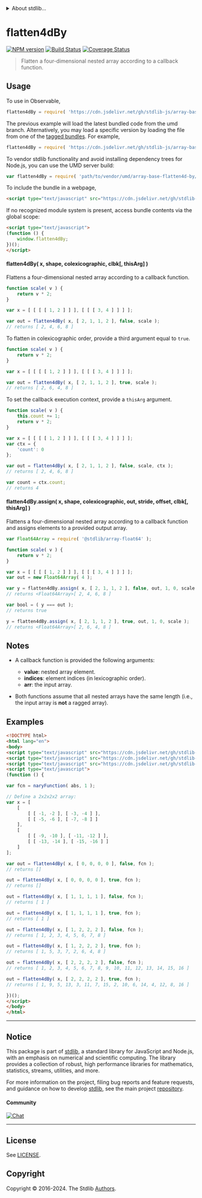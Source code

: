 <!--

@license Apache-2.0

Copyright (c) 2023 The Stdlib Authors.

Licensed under the Apache License, Version 2.0 (the "License");
you may not use this file except in compliance with the License.
You may obtain a copy of the License at

   http://www.apache.org/licenses/LICENSE-2.0

Unless required by applicable law or agreed to in writing, software
distributed under the License is distributed on an "AS IS" BASIS,
WITHOUT WARRANTIES OR CONDITIONS OF ANY KIND, either express or implied.
See the License for the specific language governing permissions and
limitations under the License.

-->

<!-- lint disable maximum-heading-length -->


<details>
  <summary>
    About stdlib...
  </summary>
  <p>We believe in a future in which the web is a preferred environment for numerical computation. To help realize this future, we've built stdlib. stdlib is a standard library, with an emphasis on numerical and scientific computation, written in JavaScript (and C) for execution in browsers and in Node.js.</p>
  <p>The library is fully decomposable, being architected in such a way that you can swap out and mix and match APIs and functionality to cater to your exact preferences and use cases.</p>
  <p>When you use stdlib, you can be absolutely certain that you are using the most thorough, rigorous, well-written, studied, documented, tested, measured, and high-quality code out there.</p>
  <p>To join us in bringing numerical computing to the web, get started by checking us out on <a href="https://github.com/stdlib-js/stdlib">GitHub</a>, and please consider <a href="https://opencollective.com/stdlib">financially supporting stdlib</a>. We greatly appreciate your continued support!</p>
</details>

# flatten4dBy

[![NPM version][npm-image]][npm-url] [![Build Status][test-image]][test-url] [![Coverage Status][coverage-image]][coverage-url] <!-- [![dependencies][dependencies-image]][dependencies-url] -->

> Flatten a four-dimensional nested array according to a callback function.



<section class="usage">

## Usage

To use in Observable,

```javascript
flatten4dBy = require( 'https://cdn.jsdelivr.net/gh/stdlib-js/array-base-flatten4d-by@umd/browser.js' )
```
The previous example will load the latest bundled code from the umd branch. Alternatively, you may load a specific version by loading the file from one of the [tagged bundles](https://github.com/stdlib-js/array-base-flatten4d-by/tags). For example,

```javascript
flatten4dBy = require( 'https://cdn.jsdelivr.net/gh/stdlib-js/array-base-flatten4d-by@v0.2.2-umd/browser.js' )
```

To vendor stdlib functionality and avoid installing dependency trees for Node.js, you can use the UMD server build:

```javascript
var flatten4dBy = require( 'path/to/vendor/umd/array-base-flatten4d-by/index.js' )
```

To include the bundle in a webpage,

```html
<script type="text/javascript" src="https://cdn.jsdelivr.net/gh/stdlib-js/array-base-flatten4d-by@umd/browser.js"></script>
```

If no recognized module system is present, access bundle contents via the global scope:

```html
<script type="text/javascript">
(function () {
    window.flatten4dBy;
})();
</script>
```

#### flatten4dBy( x, shape, colexicographic, clbk\[, thisArg] )

Flattens a four-dimensional nested array according to a callback function.

```javascript
function scale( v ) {
    return v * 2;
}

var x = [ [ [ [ 1, 2 ] ] ], [ [ [ 3, 4 ] ] ] ];

var out = flatten4dBy( x, [ 2, 1, 1, 2 ], false, scale );
// returns [ 2, 4, 6, 8 ]
```

To flatten in colexicographic order, provide a third argument equal to `true`.

```javascript
function scale( v ) {
    return v * 2;
}

var x = [ [ [ [ 1, 2 ] ] ], [ [ [ 3, 4 ] ] ] ];

var out = flatten4dBy( x, [ 2, 1, 1, 2 ], true, scale );
// returns [ 2, 6, 4, 8 ]
```

To set the callback execution context, provide a `thisArg` argument.

<!-- eslint-disable no-invalid-this -->

```javascript
function scale( v ) {
    this.count += 1;
    return v * 2;
}

var x = [ [ [ [ 1, 2 ] ] ], [ [ [ 3, 4 ] ] ] ];
var ctx = {
    'count': 0
};

var out = flatten4dBy( x, [ 2, 1, 1, 2 ], false, scale, ctx );
// returns [ 2, 4, 6, 8 ]

var count = ctx.count;
// returns 4
```

#### flatten4dBy.assign( x, shape, colexicographic, out, stride, offset, clbk\[, thisArg] )

Flattens a four-dimensional nested array according to a callback function and assigns elements to a provided output array.

```javascript
var Float64Array = require( '@stdlib/array-float64' );

function scale( v ) {
    return v * 2;
}

var x = [ [ [ [ 1, 2 ] ] ], [ [ [ 3, 4 ] ] ] ];
var out = new Float64Array( 4 );

var y = flatten4dBy.assign( x, [ 2, 1, 1, 2 ], false, out, 1, 0, scale );
// returns <Float64Array>[ 2, 4, 6, 8 ]

var bool = ( y === out );
// returns true

y = flatten4dBy.assign( x, [ 2, 1, 1, 2 ], true, out, 1, 0, scale );
// returns <Float64Array>[ 2, 6, 4, 8 ]
```

</section>

<!-- /.usage -->

<section class="notes">

## Notes

-   A callback function is provided the following arguments:

    -   **value**: nested array element.
    -   **indices**: element indices (in lexicographic order).
    -   **arr**: the input array.

-   Both functions assume that all nested arrays have the same length (i.e., the input array is **not** a ragged array).

</section>

<!-- /.notes -->

<section class="examples">

## Examples

<!-- eslint no-undef: "error" -->

```html
<!DOCTYPE html>
<html lang="en">
<body>
<script type="text/javascript" src="https://cdn.jsdelivr.net/gh/stdlib-js/utils-nary-function@umd/browser.js"></script>
<script type="text/javascript" src="https://cdn.jsdelivr.net/gh/stdlib-js/math-base-special-abs@umd/browser.js"></script>
<script type="text/javascript" src="https://cdn.jsdelivr.net/gh/stdlib-js/array-base-flatten4d-by@umd/browser.js"></script>
<script type="text/javascript">
(function () {

var fcn = naryFunction( abs, 1 );

// Define a 2x2x2x2 array:
var x = [
    [
        [ [ -1, -2 ], [ -3, -4 ] ],
        [ [ -5, -6 ], [ -7, -8 ] ]
    ],
    [
        [ [ -9, -10 ], [ -11, -12 ] ],
        [ [ -13, -14 ], [ -15, -16 ] ]
    ]
];

var out = flatten4dBy( x, [ 0, 0, 0, 0 ], false, fcn );
// returns []

out = flatten4dBy( x, [ 0, 0, 0, 0 ], true, fcn );
// returns []

out = flatten4dBy( x, [ 1, 1, 1, 1 ], false, fcn );
// returns [ 1 ]

out = flatten4dBy( x, [ 1, 1, 1, 1 ], true, fcn );
// returns [ 1 ]

out = flatten4dBy( x, [ 1, 2, 2, 2 ], false, fcn );
// returns [ 1, 2, 3, 4, 5, 6, 7, 8 ]

out = flatten4dBy( x, [ 1, 2, 2, 2 ], true, fcn );
// returns [ 1, 5, 3, 7, 2, 6, 4, 8 ]

out = flatten4dBy( x, [ 2, 2, 2, 2 ], false, fcn );
// returns [ 1, 2, 3, 4, 5, 6, 7, 8, 9, 10, 11, 12, 13, 14, 15, 16 ]

out = flatten4dBy( x, [ 2, 2, 2, 2 ], true, fcn );
// returns [ 1, 9, 5, 13, 3, 11, 7, 15, 2, 10, 6, 14, 4, 12, 8, 16 ]

})();
</script>
</body>
</html>
```

</section>

<!-- /.examples -->

<!-- Section for related `stdlib` packages. Do not manually edit this section, as it is automatically populated. -->

<section class="related">

</section>

<!-- /.related -->

<!-- Section for all links. Make sure to keep an empty line after the `section` element and another before the `/section` close. -->


<section class="main-repo" >

* * *

## Notice

This package is part of [stdlib][stdlib], a standard library for JavaScript and Node.js, with an emphasis on numerical and scientific computing. The library provides a collection of robust, high performance libraries for mathematics, statistics, streams, utilities, and more.

For more information on the project, filing bug reports and feature requests, and guidance on how to develop [stdlib][stdlib], see the main project [repository][stdlib].

#### Community

[![Chat][chat-image]][chat-url]

---

## License

See [LICENSE][stdlib-license].


## Copyright

Copyright &copy; 2016-2024. The Stdlib [Authors][stdlib-authors].

</section>

<!-- /.stdlib -->

<!-- Section for all links. Make sure to keep an empty line after the `section` element and another before the `/section` close. -->

<section class="links">

[npm-image]: http://img.shields.io/npm/v/@stdlib/array-base-flatten4d-by.svg
[npm-url]: https://npmjs.org/package/@stdlib/array-base-flatten4d-by

[test-image]: https://github.com/stdlib-js/array-base-flatten4d-by/actions/workflows/test.yml/badge.svg?branch=v0.2.2
[test-url]: https://github.com/stdlib-js/array-base-flatten4d-by/actions/workflows/test.yml?query=branch:v0.2.2

[coverage-image]: https://img.shields.io/codecov/c/github/stdlib-js/array-base-flatten4d-by/main.svg
[coverage-url]: https://codecov.io/github/stdlib-js/array-base-flatten4d-by?branch=main

<!--

[dependencies-image]: https://img.shields.io/david/stdlib-js/array-base-flatten4d-by.svg
[dependencies-url]: https://david-dm.org/stdlib-js/array-base-flatten4d-by/main

-->

[chat-image]: https://img.shields.io/gitter/room/stdlib-js/stdlib.svg
[chat-url]: https://app.gitter.im/#/room/#stdlib-js_stdlib:gitter.im

[stdlib]: https://github.com/stdlib-js/stdlib

[stdlib-authors]: https://github.com/stdlib-js/stdlib/graphs/contributors

[umd]: https://github.com/umdjs/umd
[es-module]: https://developer.mozilla.org/en-US/docs/Web/JavaScript/Guide/Modules

[deno-url]: https://github.com/stdlib-js/array-base-flatten4d-by/tree/deno
[deno-readme]: https://github.com/stdlib-js/array-base-flatten4d-by/blob/deno/README.md
[umd-url]: https://github.com/stdlib-js/array-base-flatten4d-by/tree/umd
[umd-readme]: https://github.com/stdlib-js/array-base-flatten4d-by/blob/umd/README.md
[esm-url]: https://github.com/stdlib-js/array-base-flatten4d-by/tree/esm
[esm-readme]: https://github.com/stdlib-js/array-base-flatten4d-by/blob/esm/README.md
[branches-url]: https://github.com/stdlib-js/array-base-flatten4d-by/blob/main/branches.md

[stdlib-license]: https://raw.githubusercontent.com/stdlib-js/array-base-flatten4d-by/main/LICENSE

</section>

<!-- /.links -->
